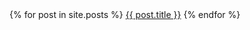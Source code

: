 <div>
    {% for post in site.posts %}
        <a href="/{{ post.url }}">{{ post.title }}</a>
    {% endfor %}
</div>
